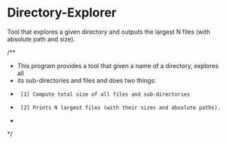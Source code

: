 # Directory-Explorer
Tool that explores a given directory and outputs the largest N files (with absolute path and size).


/**
 * This program provides a tool that given a name of a directory, explores all
 * its sub-directories and files and does two things: 
 * 		[1] Compute total size of all files and sub-directories
 * 		[2] Prints N largest files (with their sizes and absolute paths).
 * 
 */
